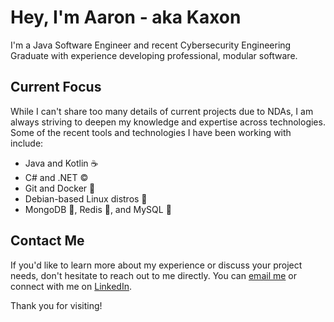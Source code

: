 # Hey, I'm Aaron - aka Kaxon

I'm a Java Software Engineer and recent Cybersecurity Engineering Graduate with experience developing professional, modular software.

## Current Focus

While I can't share too many details of current projects due to NDAs, I am always striving to deepen my knowledge and expertise across technologies. Some of the recent tools and technologies I have been working with include:

- Java and Kotlin ☕
- C# and .NET ©️
- Git and Docker 🐳
- Debian-based Linux distros 🐧
- MongoDB 🍃, Redis 🚀, and MySQL 🐬

## Contact Me

If you'd like to learn more about my experience or discuss your project needs, don't hesitate to reach out to me directly. You can [email me](mailto:aaron@kaxon.dev) or connect with me on [LinkedIn](https://www.linkedin.com/in/aaronbotto/).

Thank you for visiting!
